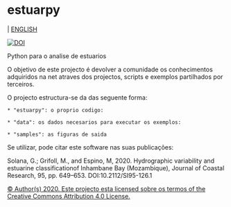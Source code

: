 # estuarpy
| [ENGLISH](./README.md)

[![DOI](https://zenodo.org/badge/261400719.svg)](https://zenodo.org/badge/latestdoi/261400719)


Python para o analise de estuarios

O objetivo de este projecto é devolver a comunidade os conhecimentos adquiridos 
na net atraves dos projectos, scripts e exemplos partilhados por terceiros.

O projecto estructura-se da das seguente forma: 

    * "estuarpy": o proprio codigo:
      
    * "data": os dados necesarios para executar os exemplos:
        
    * "samples": as figuras de saida



Se utilizar, pode citar este software nas suas publicações:

Solana, G.; Grifoll, M., and Espino, M, 2020. Hydrographic variability and 
estuarine classificationof Inhambane Bay (Mozambique), Journal of Coastal 
Research, 95, pp. 649–653. DOI:10.2112/SI95-126.1

[© Author(s) 2020. Este projecto esta licensed sobre os termos of the Creative Commons Attribution 4.0 License.](./LICENCE.md) 
